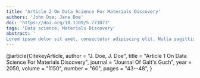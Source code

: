 ```yaml
---
title: 'Article 2 On Data Science For Materials Discovery'
authors: 'John Doe; Jane Doe'
doi: 'https://doi.org/10.1109/5.771073'
tags: 'Data science; Materials Discovery'
abstract: '
Lorem ipsum dolor sit amet, consectetur adipiscing elit. Nulla sagittis, erat et sodales tempus, nulla libero porta sem, a blandit ante arcu vel libero. Etiam mattis urna id dignissim consequat. Fusce elementum purus in sapien sollicitudin accumsan. Aliquam lorem odio, cursus sit amet varius sed, egestas at arcu. Nulla suscipit lorem sed urna cursus ultricies. Nunc commodo pretium sem sit amet sollicitudin. Nullam porta posuere dui et pharetra. Nullam lobortis, quam et rhoncus consequat, sem ante blandit ligula, vitae fringilla metus arcu vel velit. Etiam dignissim lacus nunc, quis semper sem pellentesque eu. Proin eu commodo dolor, sit amet tempor nulla. In sit amet massa purus. Fusce dolor est, vestibulum a nibh eu, condimentum ornare ligula. Praesent sit amet porttitor mi. Fusce sodales nunc tortor, a tristique leo posuere et. Duis at sollicitudin orci. Curabitur eleifend ligula cursus sagittis lacinia.'
---
```

@article{CitekeyArticle,
      author   = "J. Doe, J. Doe",
      title    = "Article 1 On Data Science For Materials Discovery",
      journal  = "Journal Of Galt's Guch",
      year     = 2050,
      volume   = "1150",
      number   = "60",
      pages    = "43--48",
    }
